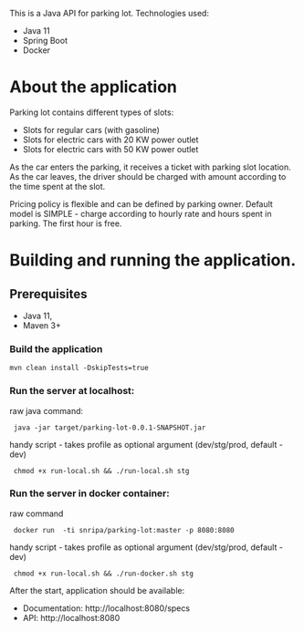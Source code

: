 
This is a Java API for parking lot.
Technologies used:

 * Java 11
 * Spring Boot
 * Docker

# About the application

 Parking lot contains different types of slots:
 
  * Slots for regular cars (with gasoline)
  * Slots for electric cars with 20 KW power outlet
  * Slots for electric cars with 50 KW power outlet
 
 As the car enters the parking, it receives a ticket with parking slot location.
 As the car leaves, the driver should be charged with amount according to the time spent at the slot.
 
 Pricing policy is flexible and can be defined by parking owner.
 Default model is SIMPLE - charge according to hourly rate and hours spent in parking. The first hour is free.
 
 # Building and running the application.

 
## Prerequisites
 
  * Java 11,
  * Maven 3+
 
 ### Build the application
 ```
 mvn clean install -DskipTests=true
 ```
 ### Run the server at localhost:
 
raw java command:
```
 java -jar target/parking-lot-0.0.1-SNAPSHOT.jar
```
handy script - takes profile as optional argument (dev/stg/prod,  default - dev)
```
 chmod +x run-local.sh && ./run-local.sh stg
```
 ### Run the server in docker container:
 
 raw command
```
 docker run  -ti snripa/parking-lot:master -p 8080:8080
```
 
 handy script - takes profile as optional argument (dev/stg/prod,  default - dev)
```
 chmod +x run-local.sh && ./run-docker.sh stg
```

After the start, application should be available:


 * Documentation: http://localhost:8080/specs
 * API: http://localhost:8080
